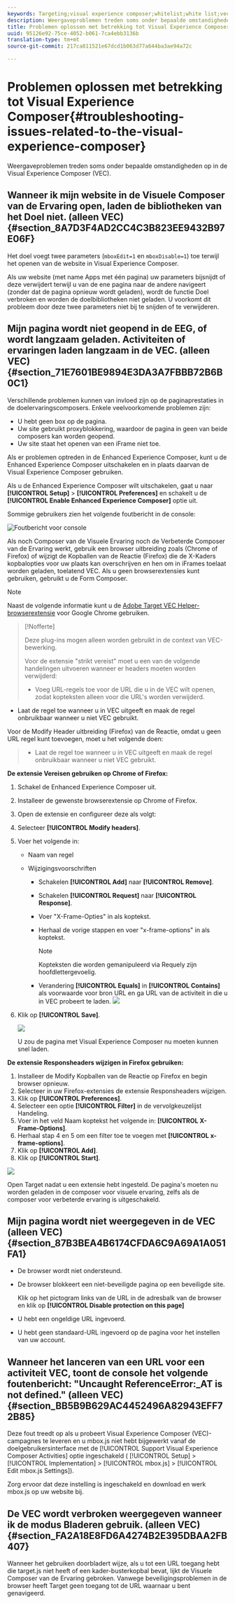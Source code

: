 ```yaml
---
keywords: Targeting;visual experience composer;whitelist;white list;vec;troubleshoot visual experience composer;troubleshooting;tls;tls 1.2
description: Weergaveproblemen treden soms onder bepaalde omstandigheden op in de Visual Experience Composer (VEC).
title: Problemen oplossen met betrekking tot Visual Experience Composer
uuid: 95126e92-75ce-4052-b061-7ca4ebb3136b
translation-type: tm+mt
source-git-commit: 217ca811521e67dcd1b063d77a644ba3ae94a72c

---
```



# Problemen oplossen met betrekking tot Visual Experience Composer{#troubleshooting-issues-related-to-the-visual-experience-composer}

Weergaveproblemen treden soms onder bepaalde omstandigheden op in de Visual Experience Composer (VEC).

## Wanneer ik mijn website in de Visuele Composer van de Ervaring open, laden de bibliotheken van het Doel niet. (alleen VEC) {#section_8A7D3F4AD2CC4C3B823EE9432B97E06F}

Het doel voegt twee parameters (`mboxEdit=1` en `mboxDisable=1`) toe terwijl het openen van de website in Visual Experience Composer.

Als uw website (met name Apps met één pagina) uw parameters bijsnijdt of deze verwijdert terwijl u van de ene pagina naar de andere navigeert (zonder dat de pagina opnieuw wordt geladen), wordt de functie Doel verbroken en worden de doelbibliotheken niet geladen.
U voorkomt dit probleem door deze twee parameters niet bij te snijden of te verwijderen.

## Mijn pagina wordt niet geopend in de EEG, of wordt langzaam geladen. Activiteiten of ervaringen laden langzaam in de VEC. (alleen VEC) {#section_71E7601BE9894E3DA3A7FBBB72B6B0C1}

Verschillende problemen kunnen van invloed zijn op de paginaprestaties in de doelervaringscomposers. Enkele veelvoorkomende problemen zijn:

* U hebt geen box op de pagina.
* Uw site gebruikt proxyblokkering, waardoor de pagina in geen van beide composers kan worden geopend.
* Uw site staat het openen van een iFrame niet toe.

Als er problemen optreden in de Enhanced Experience Composer, kunt u de Enhanced Experience Composer uitschakelen en in plaats daarvan de Visual Experience Composer gebruiken.

Als u de Enhanced Experience Composer wilt uitschakelen, gaat u naar **[!UICONTROL Setup]** > **[!UICONTROL Preferences]** en schakelt u de **[!UICONTROL Enable Enhanced Experience Composer]** optie uit.

Sommige gebruikers zien het volgende foutbericht in de console:

![Foutbericht voor console](/help/c-experiences/c-visual-experience-composer/r-troubleshoot-composer/assets/console_error_message.jpg)

Als noch Composer van de Visuele Ervaring noch de Verbeterde Composer van de Ervaring werkt, gebruik een browser uitbreiding zoals (Chrome of Firefox) of wijzigt de Kopballen van de Reactie (Firefox) die de X-Kaders kopbalopties voor uw plaats kan overschrijven en hen om in iFrames toelaat worden geladen, toelatend VEC. Als u geen browserextensies kunt gebruiken, gebruikt u de Form Composer.

>[!NOTE]
>
>Naast de volgende informatie kunt u de [Adobe Target VEC Helper-browserextensie](/help/c-experiences/c-visual-experience-composer/r-troubleshoot-composer/vec-helper-browser-extension.md) voor Google Chrome gebruiken.


>[!Nofferte]
>
>Deze plug-ins mogen alleen worden gebruikt in de context van VEC-bewerking.
>
>Voor de extensie &quot;strikt vereist&quot; moet u een van de volgende handelingen uitvoeren wanneer er headers moeten worden verwijderd:
>
>* Voeg URL-regels toe voor de URL die u in de VEC wilt openen, zodat kopteksten alleen voor die URL&#39;s worden verwijderd.
   >
   >
* Laat de regel toe wanneer u in VEC uitgeeft en maak de regel onbruikbaar wanneer u niet VEC gebruikt.
>
>
Voor de Modify Header uitbreiding (Firefox) van de Reactie, omdat u geen URL regel kunt toevoegen, moet u het volgende doen:
>
>* Laat de regel toe wanneer u in VEC uitgeeft en maak de regel onbruikbaar wanneer u niet VEC gebruikt.


**De extensie Vereisen gebruiken op Chrome of Firefox:**

1. Schakel de Enhanced Experience Composer uit.
1. Installeer de gewenste browserextensie op Chrome of Firefox.
1. Open de extensie en configureer deze als volgt:
1. Selecteer **[!UICONTROL Modify headers]**.
1. Voer het volgende in:

   * Naam van regel
   * Wijzigingsvoorschriften

      * Schakelen **[!UICONTROL Add]** naar **[!UICONTROL Remove]**.
      * Schakelen **[!UICONTROL Request]** naar **[!UICONTROL Response]**.
      * Voer &quot;X-Frame-Opties&quot; in als koptekst.
      * Herhaal de vorige stappen en voer &quot;x-frame-options&quot; in als koptekst.

         >[!NOTE]
         >
         >Kopteksten die worden gemanipuleerd via Requely zijn hoofdlettergevoelig.

      * Verandering **[!UICONTROL Equals]** in **[!UICONTROL Contains]** als voorwaarde voor bron URL en ga URL van de activiteit in die u in VEC probeert te laden.
      ![](assets/chrome_extension.png)


1. Klik op **[!UICONTROL Save]**.

   ![](assets/requestly.png)

   U zou de pagina met Visual Experience Composer nu moeten kunnen snel laden.

**De extensie Responsheaders wijzigen in Firefox gebruiken:**

1. Installeer de Modify Kopballen van de Reactie op Firefox en begin browser opnieuw.
1. Selecteer in uw Firefox-extensies de extensie Responsheaders wijzigen.
1. Klik op **[!UICONTROL Preferences]**.
1. Selecteer een optie **[!UICONTROL Filter]** in de vervolgkeuzelijst Handeling.
1. Voer in het veld Naam koptekst het volgende in: **[!UICONTROL X-Frame-Options]**.
1. Herhaal stap 4 en 5 om een filter toe te voegen met **[!UICONTROL x-frame-options]**.
1. Klik op **[!UICONTROL Add]**.
1. Klik op **[!UICONTROL Start]**.

![](assets/firefox_extension.png)

Open Target nadat u een extensie hebt ingesteld. De pagina&#39;s moeten nu worden geladen in de composer voor visuele ervaring, zelfs als de composer voor verbeterde ervaring is uitgeschakeld.

## Mijn pagina wordt niet weergegeven in de VEC (alleen VEC) {#section_87B3BEA4B6174CFDA6C9A69A1A051FA1}

* De browser wordt niet ondersteund.
* De browser blokkeert een niet-beveiligde pagina op een beveiligde site.

   Klik op het pictogram links van de URL in de adresbalk van de browser en klik op **[!UICONTROL Disable protection on this page]**
* U hebt een ongeldige URL ingevoerd.
* U hebt geen standaard-URL ingevoerd op de pagina voor het instellen van uw account.

## Wanneer het lanceren van een URL voor een activiteit VEC, toont de console het volgende foutenbericht: &quot;Uncaught ReferenceError:_AT is not defined.&quot; (alleen VEC) {#section_BB5B9B629AC4452496A82943EFF72B85}

Deze fout treedt op als u probeert Visual Experience Composer (VEC)-campagnes te leveren en u mbox.js niet hebt bijgewerkt vanaf de doelgebruikersinterface met de [!UICONTROL Support Visual Experience Composer Activities] optie ingeschakeld ( [!UICONTROL Setup] > [!UICONTROL Implementation] > [!UICONTROL mbox.js] > [!UICONTROL Edit mbox.js Settings]).

Zorg ervoor dat deze instelling is ingeschakeld en download en werk mbox.js op uw website bij.

## De VEC wordt verbroken weergegeven wanneer ik de modus Bladeren gebruik. (alleen VEC) {#section_FA2A18E8FD6A4274B2E395DBAA2FB407}

Wanneer het gebruiken doorbladert wijze, als u tot een URL toegang hebt die target.js niet heeft of een kader-busterkopbal bevat, lijkt de Visuele Composer van de Ervaring gebroken. Vanwege beveiligingsproblemen in de browser heeft Target geen toegang tot de URL waarnaar u bent genavigeerd.
